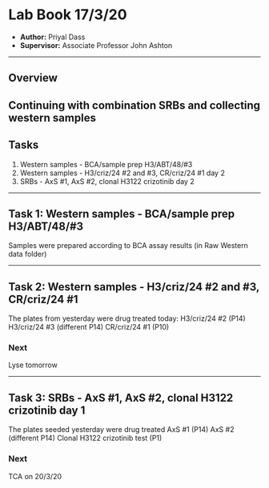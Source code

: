 # Lab Book 17/3/20
- **Author:** Priyal Dass
- **Supervisor:** Associate Professor John Ashton
------------------------------------------------------------------
## Overview

Continuing with combination SRBs and collecting western samples
------------------------------------------------------------------
## Tasks

1. Western samples - BCA/sample prep H3/ABT/48/#3
2. Western samples - H3/criz/24 #2 and #3, CR/criz/24 #1 day 2
3. SRBs - AxS #1, AxS #2, clonal H3122 crizotinib day 2


------------------------------------------------------------------
## Task 1: Western samples - BCA/sample prep H3/ABT/48/#3

Samples were prepared according to BCA assay results (in Raw Western data folder)


------------------------------------------------------------------
## Task 2: Western samples - H3/criz/24 #2 and #3, CR/criz/24 #1

The plates from yesterday were drug treated today:
H3/criz/24 #2 (P14)
H3/criz/24 #3 (different P14)
CR/criz/24 #1 (P10)

### Next
Lyse tomorrow

------------------------------------------------------------------
## Task 3: SRBs - AxS #1, AxS #2, clonal H3122 crizotinib day 1

The plates seeded yesterday were drug treated
AxS #1 (P14)
AxS #2 (different P14)
Clonal H3122 crizotinib test (P1)

### Next
TCA on 20/3/20

